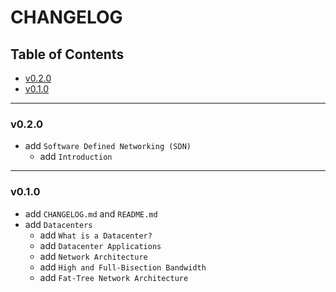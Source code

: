 <h1>CHANGELOG</h1>

<h2>Table of Contents</h2>

- [v0.2.0](#v020)
- [v0.1.0](#v010)

--------------------

### v0.2.0

- add `Software Defined Networking (SDN)`
  - add `Introduction`

--------------------

### v0.1.0

- add `CHANGELOG.md` and `README.md`
- add `Datacenters`
  - add `What is a Datacenter?`
  - add `Datacenter Applications`
  - add `Network Architecture`
  - add `High and Full-Bisection Bandwidth`
  - add `Fat-Tree Network Architecture`